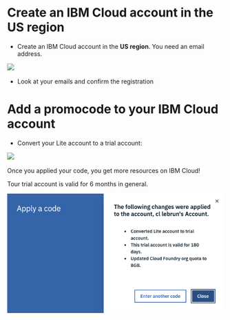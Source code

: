 
# Create an IBM Cloud account in the US region

+ Create an IBM Cloud account in the **US region**. You need an email address.

<img src="./images/cloud-registration.gif"/>

+ Look at your emails and confirm the registration

# Add a promocode to your IBM Cloud account

+ Convert your Lite account to a trial account:

<img src="./images/code.gif"/>

Once you applied your code, you get more resources on IBM Cloud!

Tour trial account is valid for 6 months in general.

<img src="./images/codeapplied.png"/>
